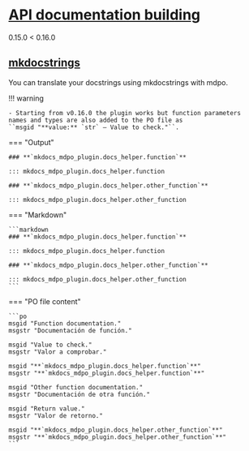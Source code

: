 # [API documentation building][api-documentation-building]

<!-- mdpo-disable -->

<span class="versions-support">0.15.0 < 0.16.0</span>

## [mkdocstrings][mkdocstrings-github-link]

<!-- mdpo-enable -->
You can translate your docstrings using mkdocstrings with mdpo.

!!! warning

    - Starting from v0.16.0 the plugin works but function parameters
    names and types are also added to the PO file as
    ``msgid "**value:** `str` – Value to check."``.

<!-- mdpo-disable -->

=== "Output"

    ### **`mkdocs_mdpo_plugin.docs_helper.function`**

    ::: mkdocs_mdpo_plugin.docs_helper.function

    ### **`mkdocs_mdpo_plugin.docs_helper.other_function`**

    ::: mkdocs_mdpo_plugin.docs_helper.other_function

=== "Markdown"

    ```markdown
    ### **`mkdocs_mdpo_plugin.docs_helper.function`**

    ::: mkdocs_mdpo_plugin.docs_helper.function

    ### **`mkdocs_mdpo_plugin.docs_helper.other_function`**

    ::: mkdocs_mdpo_plugin.docs_helper.other_function
    ```

=== "PO file content"

    ```po
    msgid "Function documentation."
    msgstr "Documentación de función."

    msgid "Value to check."
    msgstr "Valor a comprobar."

    msgid "**`mkdocs_mdpo_plugin.docs_helper.function`**"
    msgstr "**`mkdocs_mdpo_plugin.docs_helper.function`**"

    msgid "Other function documentation."
    msgstr "Documentación de otra función."

    msgid "Return value."
    msgstr "Valor de retorno."

    msgid "**`mkdocs_mdpo_plugin.docs_helper.other_function`**"
    msgstr "**`mkdocs_mdpo_plugin.docs_helper.other_function`**"
    ```

<!-- mdpo-enable -->

[mkdocstrings-github-link]: https://github.com/pawamoy/mkdocstrings

[api-documentation-building]: https://github.com/mkdocs/mkdocs/wiki/MkDocs-Plugins#api-documentation-building
